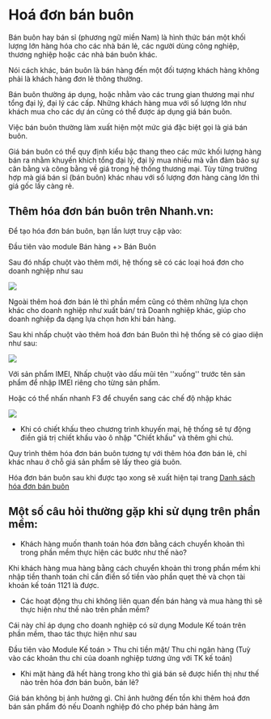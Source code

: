 
# Hoá đơn bán buôn

Bán buôn hay bán sỉ (phương ngữ miền Nam) là hình thức bán một khối lượng lớn hàng hóa cho các nhà bán lẻ, các người dùng công nghiệp, thương nghiệp hoặc các nhà bán buôn khác. 

Nói cách khác, bán buôn là bán hàng đến một đối tượng khách hàng không phải là khách hàng đơn lẻ thông thường.

Bán buôn thường áp dụng, hoặc nhằm vào các trung gian thương mại như tổng đại lý, đại lý các cấp. Những khách hàng mua với số lượng lớn như khách mua cho các dự án cũng có thể được áp dụng giá bán buôn.

Việc bán buôn thường làm xuất hiện một mức giá đặc biệt gọi là giá bán buôn.

Giá bán buôn có thể quy định kiểu bậc thang theo các mức khối lượng hàng bán ra nhằm khuyến khích tổng đại lý, đại lý mua nhiều mà vẫn đảm bảo sự cân bằng và công bằng về giá trong hệ thống thương mại. Tùy từng trường hợp mà giá bán sỉ (bán buôn) khác nhau với số lượng đơn hàng càng lớn thì giá gốc lấy càng rẻ.

## Thêm hóa đơn bán buôn trên Nhanh.vn:

Để tạo hóa đơn bán buôn, bạn lần lượt truy cập vào:

Đầu tiên vào module Bán hàng +> Bán Buôn

Sau đó nhấp chuột vào thêm mới, hệ thống sẽ có các loại hoá đơn cho doanh nghiệp như sau


![](https://raw.githubusercontent.com/hieunguyenduc-nhanh/manual/master/docs/ban-hang/img/ban-buon-thao.jpg)


Ngoài thêm hoá đơn bán lẻ thì phần mềm cũng có thêm những lựa chọn khác cho doanh nghiệp như xuất bán/ trả Doanh nghiệp khác, giúp cho doanh nghiệp đa dạng lựa chọn hơn khi bán hàng.

Sau khi nhấp chuột vào thêm hoá đơn bán Buôn thì hệ thống sẽ có giao diện như sau:


![](https://raw.githubusercontent.com/hieunguyenduc-nhanh/manual/master/docs/ban-hang/img/ban-buon-thao1.jpg)


Với sản phẩm IMEI, Nhấp chuột vào dấu mũi tên ''xuống'' trước tên sản phẩm để nhập IMEI riêng cho từng sản phẩm.

Hoặc có thể nhấn nhanh F3 để chuyển sang các chế độ nhập khác


![](https://raw.githubusercontent.com/hieunguyenduc-nhanh/manual/master/docs/ban-hang/img/ban-buon1.jpg)


- Khi có chiết khấu theo chương trình khuyến mại, hệ thống sẽ tự động điền giá trị chiết khấu vào ô nhập "Chiết khấu" và thêm ghi chú.

Quy trình thêm hóa đơn bán buôn tương tự với thêm hóa đơn bán lẻ, chỉ khác nhau ở chỗ giá sản phẩm sẽ lấy theo giá buôn.

Hóa đơn bán buôn sau khi được tạo xong sẽ xuất hiện tại trang [Danh sách hóa đơn bán buôn](https://nhanh.vn/pos/bill/wholesale)

## Một số câu hỏi thường gặp khi sử dụng trên phần mềm:

- Khách hàng muốn thanh toán hóa đơn bằng cách chuyển khoản thì trong phần mềm thực hiện các bước như thế nào?

Khi khách hàng mua hàng bằng cách chuyển khoản thì trong phần mềm khi nhập tiền thanh toán chỉ cần điền số tiền vào phần quẹt thẻ và chọn tài khoản kế toán 1121 là được.

- Các hoạt động thu chi không liên quan đến bán hàng và mua hàng thì sẽ thực hiện như thế nào trên phần mềm?

Cái này chỉ áp dụng cho doanh nghiệp có sử dụng Module Kế toán trên phần mềm, thao tác thực hiện như sau

Đầu tiên vào Module Kế toán > Thu chi tiền mặt/ Thu chi ngân hàng (Tuỳ vào các khoản thu chi của doanh nghiệp tương ứng với TK kế toán)

- Khi mặt hàng đã hết hàng trong kho thì giá bán sẽ được hiển thị như thế nào trên hóa đơn bán buôn, bán lẻ?

Giá bán không bị ảnh hưởng gì. Chỉ ảnh hưởng đến tồn khi thêm hoá đơn bán sản phẩm đó nếu Doanh nghiệp đó cho phép bán hàng âm
